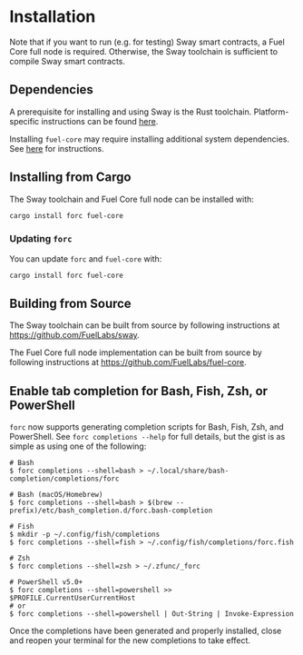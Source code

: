 # Installation

Note that if you want to run (e.g. for testing) Sway smart contracts, a Fuel Core full node is required. Otherwise, the Sway toolchain is sufficient to compile Sway smart contracts.

## Dependencies

A prerequisite for installing and using Sway is the Rust toolchain. Platform-specific instructions can be found [here](https://www.rust-lang.org/tools/install).

Installing `fuel-core` may require installing additional system dependencies. See [here](https://github.com/FuelLabs/fuel-core#building) for instructions.

## Installing from Cargo

The Sway toolchain and Fuel Core full node can be installed with:

```sh
cargo install forc fuel-core
```

### Updating `forc`

You can update `forc` and `fuel-core` with:

```sh
cargo install forc fuel-core
```

## Building from Source

The Sway toolchain can be built from source by following instructions at <https://github.com/FuelLabs/sway>.

The Fuel Core full node implementation can be built from source by following instructions at <https://github.com/FuelLabs/fuel-core>.

## Enable tab completion for Bash, Fish, Zsh, or PowerShell

`forc` now supports generating completion scripts for Bash, Fish, Zsh, and PowerShell. See `forc completions --help` for full details, but the gist is as simple as using one of the following:

```
# Bash
$ forc completions --shell=bash > ~/.local/share/bash-completion/completions/forc

# Bash (macOS/Homebrew)
$ forc completions --shell=bash > $(brew --prefix)/etc/bash_completion.d/forc.bash-completion

# Fish
$ mkdir -p ~/.config/fish/completions
$ forc completions --shell=fish > ~/.config/fish/completions/forc.fish

# Zsh
$ forc completions --shell=zsh > ~/.zfunc/_forc

# PowerShell v5.0+
$ forc completions --shell=powershell >> $PROFILE.CurrentUserCurrentHost
# or
$ forc completions --shell=powershell | Out-String | Invoke-Expression
```

Once the completions have been generated and properly installed, close and reopen your terminal for the new completions to take effect.

